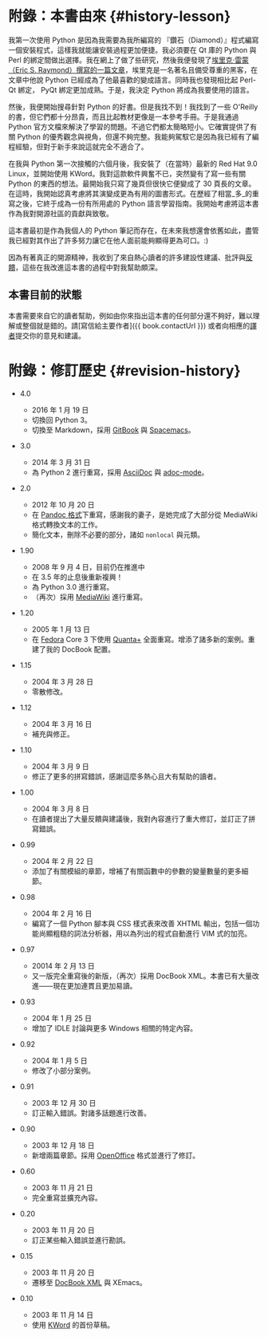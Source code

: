 # 附錄：本書由來 {#history-lesson}

我第一次使用 Python 是因為我需要為我所編寫的 『鑽石（Diamond）』程式編寫一個安裝程式，這樣我就能讓安裝過程更加便捷。我必須要在 Qt 庫的 Python 與 Perl 的綁定間做出選擇。我在網上了做了些研究，然後我便發現了[埃里克·雷蒙（Eric S. Raymond）撰寫的一篇文章](http://www.python.org/about/success/esr/)，埃里克是一名著名且備受尊重的黑客，在文章中他說 Python 已經成為了他最喜歡的變成語言。同時我也發現相比起  Perl-Qt 綁定， PyQt 綁定更加成熟。于是，我決定 Python 將成為我要使用的語言。

然後，我便開始搜尋針對 Python 的好書。但是我找不到！我找到了一些 O'Reilly 的書，但它們都十分昂貴，而且比起教材更像是一本參考手冊。于是我通過 Python 官方文檔來解決了學習的問題。不過它們都太簡略短小。它確實提供了有關 Python 的優秀觀念與視角，但還不夠完整。我能夠駕馭它是因為我已經有了編程經驗，但對于新手來說這就完全不適合了。

在我與 Python 第一次接觸的六個月後，我安裝了（在當時）最新的 Red Hat 9.0 Linux，並開始使用 KWord。我對這款軟件興奮不已，突然變有了寫一些有關 Python 的東西的想法。最開始我只寫了幾頁但很快它便變成了 30 頁長的文章。在這時，我開始認真考慮將其演變成更為有用的圖書形式。在歷經了相當_多_的重寫之後，它終于成為一份有所用處的 Python 語言學習指南。我開始考慮將這本書作為我對開源社區的貢獻與致敬。

這本書最初是作為我個人的 Python 筆記而存在，在未來我想還會依舊如此，盡管我已經對其作出了許多努力讓它在他人面前能夠顯得更為可口。:)

因為有著真正的開源精神，我收到了來自熱心讀者的許多建設性建議、批評與[反饋](./README.md#who-reads-bop)，這些在我改進這本書的過程中對我幫助頗深。

## 本書目前的狀態

本書需要來自它的讀者幫助，例如由你來指出這本書的任何部分還不夠好，難以理解或整個就是錯的。請[寫信給主要作者]({{ book.contactUrl }}) 或者向相應的[譯者](./23.translations.md#translations)提交你的意見和建議。

# 附錄：修訂歷史 {#revision-history}

- 4.0
    - 2016 年 1 月 19 日
    - 切換回 Python 3。
    - 切換至 Markdown，採用 [GitBook](https://www.gitbook.com) 與 [Spacemacs](http://spacemacs.org)。
- 3.0
    - 2014 年 3 月 31 日
    - 為 Python 2 進行重寫，採用 [AsciiDoc](http://asciidoctor.org/docs/what-is-asciidoc/) 與 [adoc-mode](https://github.com/sensorflo/adoc-mode/wiki)。

- 2.0
    - 2012 年 10 月 20 日
    - 在 [Pandoc 格式](http://johnmacfarlane.net/pandoc/README.html)下重寫，感謝我的妻子，是她完成了大部分從 MediaWiki 格式轉換文本的工作。
    - 簡化文本，刪除不必要的部分，諸如 `nonlocal` 與元類。

- 1.90
    - 2008 年 9 月 4 日，目前仍在推進中
    - 在 3.5 年的止息後重新複興！
    - 為 Python 3.0 進行重寫。
    - （再次）採用 [MediaWiki](http://www.mediawiki.org) 進行重寫。

- 1.20
    - 2005 年 1 月 13 日
    - 在 [Fedora](http://fedoraproject.org/) Core 3 下使用 [Quanta+](https://en.wikipedia.org/wiki/Quanta_Plus) 全面重寫。增添了諸多新的案例。重建了我的 DocBook 配置。

- 1.15
    - 2004 年 3 月 28 日
    - 零散修改。

- 1.12
    - 2004 年 3 月 16 日
    - 補充與修正。

- 1.10
    - 2004 年 3 月 9 日
    - 修正了更多的拼寫錯誤，感謝這麼多熱心且大有幫助的讀者。

- 1.00
    - 2004 年 3 月 8 日
    - 在讀者提出了大量反饋與建議後，我對內容進行了重大修訂，並訂正了拼寫錯誤。

- 0.99
    - 2004 年 2 月 22 日
    - 添加了有關模組的章節，增補了有關函數中的參數的變量數量的更多細節。

- 0.98
    - 2004 年 2 月 16 日
    - 編寫了一個 Python 腳本與 CSS 樣式表來改善 XHTML 輸出，包括一個功能尚顯粗糙的詞法分析器，用以為列出的程式自動進行 VIM 式的加亮。

- 0.97
    - 20014 年 2 月 13 日
    - 又一版完全重寫後的新版，（再次）採用 DocBook XML。本書已有大量改進——現在更加連貫且更加易讀。

- 0.93
    - 2004 年 1 月 25 日
    - 增加了 IDLE 討論與更多 Windows 相關的特定內容。

- 0.92
    - 2004 年 1 月 5 日
    - 修改了小部分案例。

- 0.91
    - 2003 年 12 月 30 日
    - 訂正輸入錯誤。對諸多話題進行改善。

- 0.90
    - 2003 年 12 月 18 日
    - 新增兩篇章節。採用 [OpenOffice](https://en.wikipedia.org/wiki/OpenOffice) 格式並進行了修訂。

- 0.60
    - 2003 年 11 月 21 日
    - 完全重寫並擴充內容。

- 0.20
    - 2003 年 11 月 20 日
    - 訂正某些輸入錯誤並進行勘誤。

- 0.15
    - 2003 年 11 月 20 日
    - 遷移至 [DocBook XML](https://en.wikipedia.org/wiki/DocBook) 與 XEmacs。

- 0.10
    - 2003 年 11 月 14 日
    - 使用 [KWord](https://en.wikipedia.org/wiki/Kword) 的首份草稿。